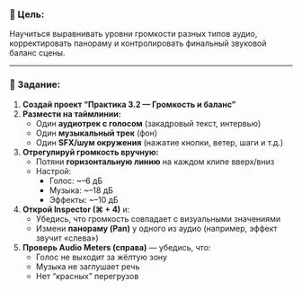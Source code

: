 ### **🎯 Цель:**

Научиться выравнивать уровни громкости разных типов аудио, корректировать панораму и контролировать финальный звуковой баланс сцены.

---

### **📝 Задание:**

1. **Создай проект “Практика 3.2 — Громкость и баланс”**
2. **Размести на таймлинии:**
    - Один **аудиотрек с голосом** (закадровый текст, интервью)
    - Один **музыкальный трек** (фон)
    - Один **SFX/шум окружения** (нажатие кнопки, ветер, шаги и т.д.)
3. **Отрегулируй громкость вручную:**
    - Потяни **горизонтальную линию** на каждом клипе вверх/вниз
    - Настрой:
        - Голос: ~–6 дБ
        - Музыка: ~–18 дБ
        - Эффекты: ~–10 дБ
4. **Открой Inspector (⌘ + 4)** и:
    - Убедись, что громкость совпадает с визуальными значениями
    - Измени **панораму (Pan)** у одного из аудио (например, эффект звучит «слева»)
5. **Проверь Audio Meters (справа)** — убедись, что:
    - Голос не выходит за жёлтую зону
    - Музыка не заглушает речь
    - Нет “красных” перегрузов